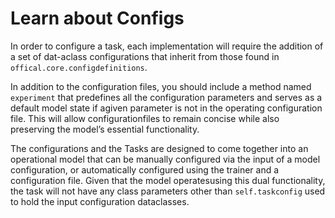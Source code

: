 # Learn about Configs

In order to configure a task, each implementation will require the addition of a set of dat-aclass configurations that inherit from those found in `offical.core.configdefinitions`. 

In addition to the configuration files, you should include a method named `experiment` that predefines all the configuration parameters and serves as a default model state if agiven parameter is not in the operating configuration file. This will allow configurationfiles to remain concise while also preserving the model’s essential functionality. 

The configurations and the Tasks are designed to come together into an operational model that can be manually configured via the input of a model configuration, or automatically configured using the trainer and a configuration file. Given that the model operatesusing this dual functionality, the task will not have any class parameters other than `self.taskconfig` used to hold the input configuration dataclasses.